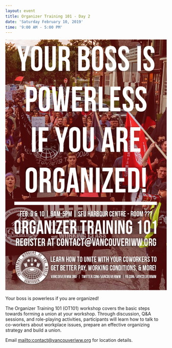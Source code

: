 ```yaml
---
layout: event
title: Organizer Training 101 - Day 2
date: 'Saturday February 10, 2019'
time: '9:00 AM - 5:00 PM'
---
```


![](/assets/ot101_poster_idea_slight_red_tint.jpg)

Your boss is powerless if you are organized!

The Organizer Training 101 (OT101) workshop covers the basic steps towards forming a union at your workshop. Through discussion, Q&A sessions, and role-playing activities, participants will learn how to talk to co-workers about workplace issues, prepare an effective organizing strategy and build a union.

Email <mailto:contact@vancouveriww.org> for location details.

